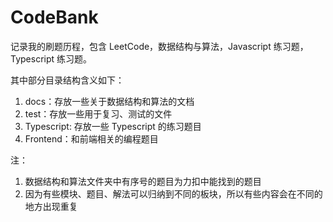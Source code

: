 # CodeBank

记录我的刷题历程，包含 LeetCode，数据结构与算法，Javascript 练习题，Typescript 练习题。

其中部分目录结构含义如下：

1. docs：存放一些关于数据结构和算法的文档
2. test：存放一些用于复习、测试的文件
3. Typescript: 存放一些 Typescript 的练习题目
4. Frontend：和前端相关的编程题目

注：

1. 数据结构和算法文件夹中有序号的题目为力扣中能找到的题目
2. 因为有些模块、题目、解法可以归纳到不同的板块，所以有些内容会在不同的地方出现重复
